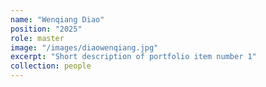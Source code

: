 ```yaml
---
name: "Wenqiang Diao"
position: "2025"
role: master
image: "/images/diaowenqiang.jpg"
excerpt: "Short description of portfolio item number 1"
collection: people
---
```

